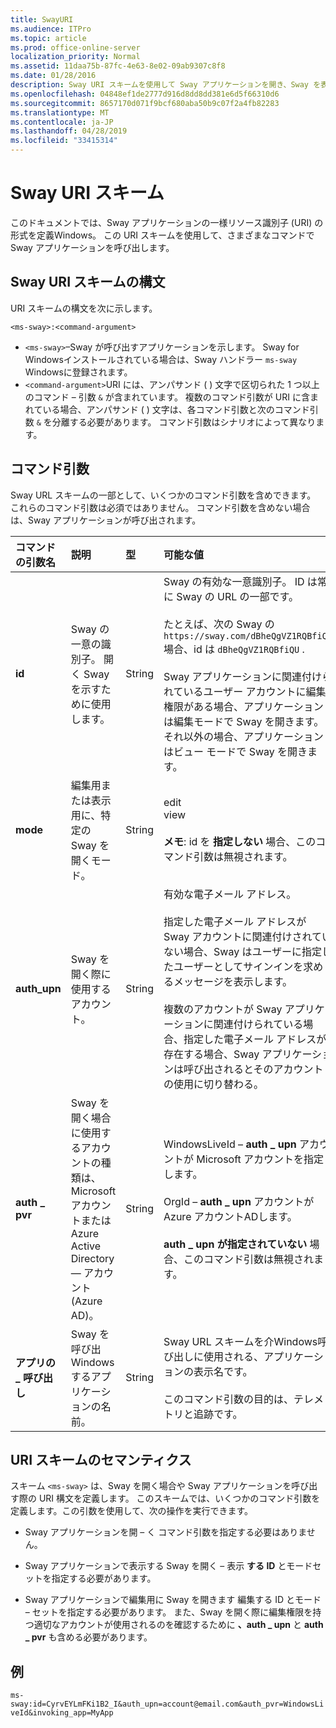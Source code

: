 ```yaml
---
title: SwayURI
ms.audience: ITPro
ms.topic: article
ms.prod: office-online-server
localization_priority: Normal
ms.assetid: 11daa75b-87fc-4e63-8e02-09ab9307c8f8
ms.date: 01/28/2016
description: Sway URI スキームを使用して Sway アプリケーションを開き、Sway を表示または編集します。
ms.openlocfilehash: 04848ef1de2777d916d8dd8dd381e6d5f66310d6
ms.sourcegitcommit: 8657170d071f9bcf680aba50b9c07f2a4fb82283
ms.translationtype: MT
ms.contentlocale: ja-JP
ms.lasthandoff: 04/28/2019
ms.locfileid: "33415314"
---
```

# <a name="sway-uri-scheme"></a>Sway URI スキーム

このドキュメントでは、Sway アプリケーションの一様リソース識別子 (URI) の形式を定義Windows。 この URI スキームを使用して、さまざまなコマンドで Sway アプリケーションを呼び出します。

## <a name="sway-uri-scheme-syntax"></a>Sway URI スキームの構文

URI スキームの構文を次に示します。

`<ms-sway>:<command-argument>`

- `<ms-sway>`&ndash;Sway が呼び出すアプリケーションを示します。 Sway for Windowsインストールされている場合は、Sway ハンドラー `ms-sway` Windowsに登録されます。
- `<command-argument>`URI には、アンパサンド ( ) 文字で区切られた 1 つ以上のコマンド &ndash; 引数 `&` が含まれています。 複数のコマンド引数が URI に含まれている場合、アンパサンド ( ) 文字は、各コマンド引数と次のコマンド引数 `&` を分離する必要があります。 コマンド引数はシナリオによって異なります。 

## <a name="command-arguments"></a>コマンド引数

Sway URL スキームの一部として、いくつかのコマンド引数を含めできます。 これらのコマンド引数は必須ではありません。 コマンド引数を含めない場合は、Sway アプリケーションが呼び出されます。

|コマンドの引数名|説明|型|可能な値|必須|
|:-----|:-----|:-----|:-----|:-----|
|**id**|Sway の一意の識別子。 開く Sway を示すために使用します。|String|Sway の有効な一意識別子。 ID は常に Sway の URL の一部です。<br/><br/>たとえば、次の Sway の `https://sway.com/dBheQgVZ1RQBfiQU` 場合、id は `dBheQgVZ1RQBfiQU` .<br/><br/>Sway アプリケーションに関連付けられているユーザー アカウントに編集権限がある場合、アプリケーションは編集モードで Sway を開きます。 それ以外の場合、アプリケーションはビュー モードで Sway を開きます。|いいえ|
|**mode**|編集用または表示用に、特定の Sway を開くモード。|String|edit<br/>view<br/><br/>**メモ**: id を **指定しない** 場合、このコマンド引数は無視されます。|いいえ|
|**auth_upn**|Sway を開く際に使用するアカウント。|String|有効な電子メール アドレス。<br/><br/>指定した電子メール アドレスが Sway アカウントに関連付けされていない場合、Sway はユーザーに指定したユーザーとしてサインインを求めるメッセージを表示します。<br/><br/>複数のアカウントが Sway アプリケーションに関連付けられている場合、指定した電子メール アドレスが存在する場合、Sway アプリケーションは呼び出されるとそのアカウントの使用に切り替わる。|いいえ|
|**auth \_ pvr**|Sway を開く場合に使用するアカウントの種類は、Microsoft アカウントまたは Azure Active Directory &mdash; アカウント (Azure AD)。|String|WindowsLiveId – **auth \_ upn** アカウントが Microsoft アカウントを指定します。<br/><br/>OrgId – **auth \_ upn** アカウントが Azure アカウントADします。<br/><br/>**auth \_ upn が指定されていない** 場合、このコマンド引数は無視されます。|いいえ|
|**アプリの \_ 呼び出し**|Sway を呼び出Windowsするアプリケーションの名前。|String|Sway URL スキームを介Windows呼び出しに使用される、アプリケーションの表示名です。<br/><br/>このコマンド引数の目的は、テレメトリと追跡です。|いいえ|

## <a name="uri-scheme-semantics"></a>URI スキームのセマンティクス

スキーム `<ms-sway>` は、Sway を開く場合や Sway アプリケーションを呼び出す際の URI 構文を定義します。 このスキームでは、いくつかのコマンド引数を定義します。この引数を使用して、次の操作を実行できます。 

- Sway アプリケーションを開 &ndash; く コマンド引数を指定する必要はありません。 

- Sway アプリケーションで表示する Sway を開く &ndash; 表示 **する ID** とモードセットを指定する必要があります。  

- Sway アプリケーションで編集用に Sway を開きます 編集する ID とモード &ndash; セットを指定する必要があります。   また、Sway を開く際に編集権限を持つ適切なアカウントが使用されるのを確認するために **、auth \_ upn** と **auth \_ pvr** も含める必要があります。  

## <a name="example"></a>例

`ms-sway:id=CyrvEYLmFKi1B2_I&auth_upn=account@email.com&auth_pvr=WindowsLiveId&invoking_app=MyApp` 


